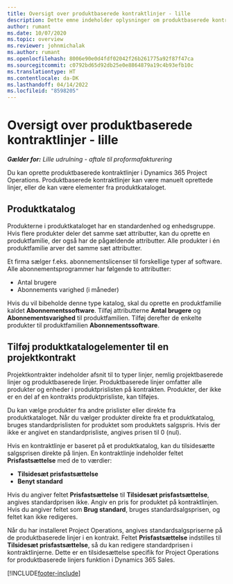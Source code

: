 ```yaml
---
title: Oversigt over produktbaserede kontraktlinjer - lille
description: Dette emne indeholder oplysninger om produktbaserede kontraktlinjer.
author: rumant
ms.date: 10/07/2020
ms.topic: overview
ms.reviewer: johnmichalak
ms.author: rumant
ms.openlocfilehash: 8006e90e0d4fdf02042f26b261775a92f87f47ca
ms.sourcegitcommit: c0792bd65d92db25e0e8864879a19c4b93efb10c
ms.translationtype: HT
ms.contentlocale: da-DK
ms.lasthandoff: 04/14/2022
ms.locfileid: "8598205"
---
```

# <a name="product-based-contract-lines-overview---lite"></a>Oversigt over produktbaserede kontraktlinjer - lille

_**Gælder for:** Lille udrulning - aftale til proformafakturering_

Du kan oprette produktbaserede kontraktlinjer i Dynamics 365 Project Operations. Produktbaserede kontraktlinjer kan være manuelt oprettede linjer, eller de kan være elementer fra produktkataloget.

## <a name="product-catalog"></a>Produktkatalog

Produkterne i produktkataloget har en standardenhed og enhedsgruppe. Hvis flere produkter deler det samme sæt attributter, kan du oprette en produktfamilie, der også har de pågældende attributter. Alle produkter i én produktfamilie arver det samme sæt attributter.

Et firma sælger f.eks. abonnementslicenser til forskellige typer af software. Alle abonnementsprogrammer har følgende to attributter:

- Antal brugere
- Abonnements varighed (i måneder)

Hvis du vil bibeholde denne type katalog, skal du oprette en produktfamilie kaldet **Abonnementssoftware**. Tilføj attributterne **Antal brugere** og **Abonnementsvarighed** til produktfamilien. Tilføj derefter de enkelte produkter til produktfamilien **Abonnementssoftware**.

## <a name="add-product-catalog-items-to-a-project-contract"></a>Tilføj produktkatalogelementer til en projektkontrakt

Projektkontrakter indeholder afsnit til to typer linjer, nemlig projektbaserede linjer og produktbaserede linjer. Produktbaserede linjer omfatter alle produkter og enheder i produktprislisten på kontrakten. Produkter, der ikke er en del af en kontrakts produktprisliste, kan tilføjes.

Du kan vælge produkter fra andre prislister eller direkte fra produktkataloget. Når du vælger produkter direkte fra et produktkatalog, bruges standardprislisten for produktet som produktets salgspris. Hvis der ikke er angivet en standardprisliste, angives prisen til 0 (nul).

Hvis en kontraktlinje er baseret på et produktkatalog, kan du tilsidesætte salgsprisen direkte på linjen. En kontraktlinje indeholder feltet **Prisfastsættelse** med de to værdier:

- **Tilsidesæt prisfastsættelse**
- **Benyt standard**

Hvis du angiver feltet **Prisfastsættelse** til **Tilsidesæt prisfastsættelse**, angives standardprisen ikke. Angiv en pris for produktet på kontraktlinjen. Hvis du angiver feltet som **Brug standard**, bruges standardsalgsprisen, og feltet kan ikke redigeres.

Når du har installeret Project Operations, angives standardsalgspriserne på de produktbaserede linjer i en kontrakt. Feltet **Prisfastsættelse** indstilles til **Tilsidesæt prisfastsættelse**, så du kan redigere standardprisen i kontraktlinjerne. Dette er en tilsidesættelse specifik for Project Operations for produktbaserede linjers funktion i Dynamics 365 Sales.


[!INCLUDE[footer-include](../../includes/footer-banner.md)]